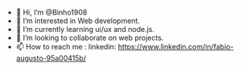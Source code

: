 - 👋 Hi, I’m @Binho1908
- 👀 I’m interested in Web development.
- 🌱 I’m currently learning ui/ux and node.js.
- 💞️ I’m looking to collaborate on web projects.
- 📫 How to reach me : 
linkedin: https://www.linkedin.com/in/fabio-augusto-95a00415b/

<!---
Binho1908/Binho1908 is a ✨ special ✨ repository because its `README.md` (this file) appears on your GitHub profile.
You can click the Preview link to take a look at your changes.
--->
